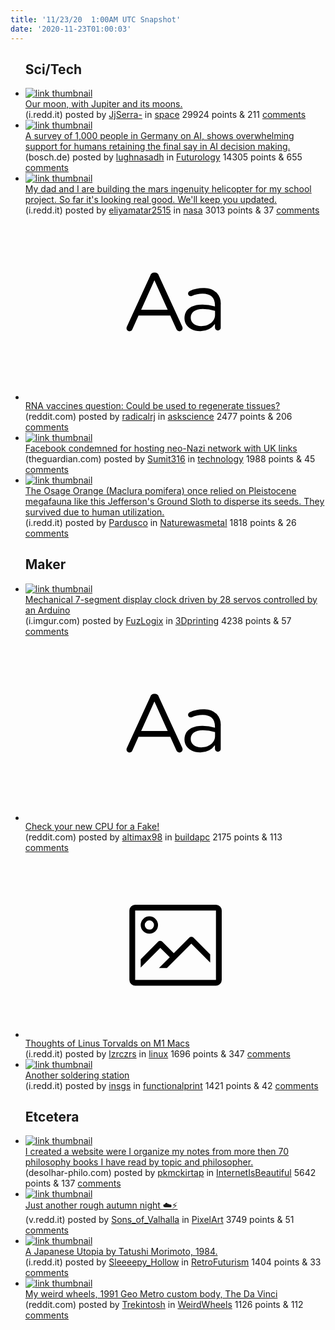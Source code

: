 ```yaml
---
title: '11/23/20  1:00AM UTC Snapshot'
date: '2020-11-23T01:00:03'
---
```

<ul>
<h2>Sci/Tech</h2>

<li><a href='https://i.redd.it/f5dsf8f1ot061.jpg'><img src='https://b.thumbs.redditmedia.com/Pe_8h876e4bXBUg-CGNB-QdYx_Giclf0YqLJL-g5mJY.jpg' alt='link thumbnail'></a><div><div class='linkTitle'><a href='https://i.redd.it/f5dsf8f1ot061.jpg'>Our moon, with Jupiter and its moons.</a></div>(i.redd.it) posted by <a href='https://www.reddit.com/user/JjSerra-'>JjSerra-</a> in <a href='https://www.reddit.com/r/space'>space</a> 29924 points & 211 <a href='https://www.reddit.com/r/space/comments/jyyxgs/our_moon_with_jupiter_and_its_moons/'>comments</a></div></li>

<li><a href='https://www.bosch.de/en/news-and-stories/ai-future-compass/'><img src='https://b.thumbs.redditmedia.com/_0FivEhpaHsI3eyddfRO4WeragPESbcbpMv_yUcnDfQ.jpg' alt='link thumbnail'></a><div><div class='linkTitle'><a href='https://www.bosch.de/en/news-and-stories/ai-future-compass/'>A survey of 1,000 people in Germany on AI, shows overwhelming support for humans retaining the final say in AI decision making.</a></div>(bosch.de) posted by <a href='https://www.reddit.com/user/lughnasadh'>lughnasadh</a> in <a href='https://www.reddit.com/r/Futurology'>Futurology</a> 14305 points & 655 <a href='https://www.reddit.com/r/Futurology/comments/jytbhk/a_survey_of_1000_people_in_germany_on_ai_shows/'>comments</a></div></li>

<li><a href='https://i.redd.it/j4yf0v8tes061.jpg'><img src='https://b.thumbs.redditmedia.com/pcDNwh51jGw3pKuRTSDdp6D2txvLB0l4c-4AALSkf5c.jpg' alt='link thumbnail'></a><div><div class='linkTitle'><a href='https://i.redd.it/j4yf0v8tes061.jpg'>My dad and I are building the mars ingenuity helicopter for my school project. So far it's looking real good. We'll keep you updated.</a></div>(i.redd.it) posted by <a href='https://www.reddit.com/user/eliyamatar2515'>eliyamatar2515</a> in <a href='https://www.reddit.com/r/nasa'>nasa</a> 3013 points & 37 <a href='https://www.reddit.com/r/nasa/comments/jyv2w8/my_dad_and_i_are_building_the_mars_ingenuity/'>comments</a></div></li>

<li><a href='https://www.reddit.com/r/askscience/comments/jyusbe/rna_vaccines_question_could_be_used_to_regenerate/'><svg version='1.1' viewBox='-34 -12 104 64' preserveAspectRatio='xMidYMid slice' xmlns='http://www.w3.org/2000/svg' xmlns:xlink='http://www.w3.org/1999/xlink'>
    <title>text link thumbnail</title>
    <path d='M12.19,8.84a1.45,1.45,0,0,0-1.4-1h-.12a1.46,1.46,0,0,0-1.42,1L1.14,26.56a1.29,1.29,0,0,0-.14.59,1,1,0,0,0,1,1,1.12,1.12,0,0,0,1.08-.77l2.08-4.65h11l2.08,4.59a1.24,1.24,0,0,0,1.12.83,1.08,1.08,0,0,0,1.08-1.08,1.64,1.64,0,0,0-.14-.57ZM6.08,20.71l4.59-10.22,4.6,10.22Z'>
    </path>
    <path d='M32.24,14.78A6.35,6.35,0,0,0,27.6,13.2a11.36,11.36,0,0,0-4.7,1,1,1,0,0,0-.58.89,1,1,0,0,0,.94.92,1.23,1.23,0,0,0,.39-.08,8.87,8.87,0,0,1,3.72-.81c2.7,0,4.28,1.33,4.28,3.92v.5a15.29,15.29,0,0,0-4.42-.61c-3.64,0-6.14,1.61-6.14,4.64v.05c0,2.95,2.7,4.48,5.37,4.48a6.29,6.29,0,0,0,5.19-2.48V26.9a1,1,0,0,0,1,1,1,1,0,0,0,1-1.06V19A5.71,5.71,0,0,0,32.24,14.78Zm-.56,7.7c0,2.28-2.17,3.89-4.81,3.89-1.94,0-3.61-1.06-3.61-2.86v-.06c0-1.8,1.5-3,4.2-3a15.2,15.2,0,0,1,4.22.61Z'>
    </path>
    </svg></a><div><div class='linkTitle'><a href='https://www.reddit.com/r/askscience/comments/jyusbe/rna_vaccines_question_could_be_used_to_regenerate/'>RNA vaccines question: Could be used to regenerate tissues?</a></div>(reddit.com) posted by <a href='https://www.reddit.com/user/radicalrj'>radicalrj</a> in <a href='https://www.reddit.com/r/askscience'>askscience</a> 2477 points & 206 <a href='https://www.reddit.com/r/askscience/comments/jyusbe/rna_vaccines_question_could_be_used_to_regenerate/'>comments</a></div></li>

<li><a href='https://www.theguardian.com/technology/2020/nov/22/facebook-condemned-for-hosting-neo-nazi-network-with-uk-links'><img src='https://b.thumbs.redditmedia.com/vWSNIrOMMKRe3reRyVkwB9yn7TO-mC0pWQ0ak1H8gQk.jpg' alt='link thumbnail'></a><div><div class='linkTitle'><a href='https://www.theguardian.com/technology/2020/nov/22/facebook-condemned-for-hosting-neo-nazi-network-with-uk-links'>Facebook condemned for hosting neo-Nazi network with UK links</a></div>(theguardian.com) posted by <a href='https://www.reddit.com/user/Sumit316'>Sumit316</a> in <a href='https://www.reddit.com/r/technology'>technology</a> 1988 points & 45 <a href='https://www.reddit.com/r/technology/comments/jyw1my/facebook_condemned_for_hosting_neonazi_network/'>comments</a></div></li>

<li><a href='https://i.redd.it/o6rvh89vwt061.jpg'><img src='https://a.thumbs.redditmedia.com/iNwxNU25PJKBL4cO17HK4IOYzHxHzT6GeLDGSYTl_B8.jpg' alt='link thumbnail'></a><div><div class='linkTitle'><a href='https://i.redd.it/o6rvh89vwt061.jpg'>The Osage Orange (Maclura pomifera) once relied on Pleistocene megafauna like this Jefferson's Ground Sloth to disperse its seeds. They survived due to human utilization.</a></div>(i.redd.it) posted by <a href='https://www.reddit.com/user/Pardusco'>Pardusco</a> in <a href='https://www.reddit.com/r/Naturewasmetal'>Naturewasmetal</a> 1818 points & 26 <a href='https://www.reddit.com/r/Naturewasmetal/comments/jyzux8/the_osage_orange_maclura_pomifera_once_relied_on/'>comments</a></div></li>

<h2>Maker</h2>

<li><a href='https://i.imgur.com/BwyddYz.gifv'><img src='https://b.thumbs.redditmedia.com/p7tnYUvFZanGbROYuj_s5wooaXY8N9pB055GE5jv50c.jpg' alt='link thumbnail'></a><div><div class='linkTitle'><a href='https://i.imgur.com/BwyddYz.gifv'>Mechanical 7-segment display clock driven by 28 servos controlled by an Arduino</a></div>(i.imgur.com) posted by <a href='https://www.reddit.com/user/FuzLogix'>FuzLogix</a> in <a href='https://www.reddit.com/r/3Dprinting'>3Dprinting</a> 4238 points & 57 <a href='https://www.reddit.com/r/3Dprinting/comments/jyt696/mechanical_7segment_display_clock_driven_by_28/'>comments</a></div></li>

<li><a href='https://www.reddit.com/r/buildapc/comments/jyzcv8/check_your_new_cpu_for_a_fake/'><svg version='1.1' viewBox='-34 -12 104 64' preserveAspectRatio='xMidYMid slice' xmlns='http://www.w3.org/2000/svg' xmlns:xlink='http://www.w3.org/1999/xlink'>
    <title>text link thumbnail</title>
    <path d='M12.19,8.84a1.45,1.45,0,0,0-1.4-1h-.12a1.46,1.46,0,0,0-1.42,1L1.14,26.56a1.29,1.29,0,0,0-.14.59,1,1,0,0,0,1,1,1.12,1.12,0,0,0,1.08-.77l2.08-4.65h11l2.08,4.59a1.24,1.24,0,0,0,1.12.83,1.08,1.08,0,0,0,1.08-1.08,1.64,1.64,0,0,0-.14-.57ZM6.08,20.71l4.59-10.22,4.6,10.22Z'>
    </path>
    <path d='M32.24,14.78A6.35,6.35,0,0,0,27.6,13.2a11.36,11.36,0,0,0-4.7,1,1,1,0,0,0-.58.89,1,1,0,0,0,.94.92,1.23,1.23,0,0,0,.39-.08,8.87,8.87,0,0,1,3.72-.81c2.7,0,4.28,1.33,4.28,3.92v.5a15.29,15.29,0,0,0-4.42-.61c-3.64,0-6.14,1.61-6.14,4.64v.05c0,2.95,2.7,4.48,5.37,4.48a6.29,6.29,0,0,0,5.19-2.48V26.9a1,1,0,0,0,1,1,1,1,0,0,0,1-1.06V19A5.71,5.71,0,0,0,32.24,14.78Zm-.56,7.7c0,2.28-2.17,3.89-4.81,3.89-1.94,0-3.61-1.06-3.61-2.86v-.06c0-1.8,1.5-3,4.2-3a15.2,15.2,0,0,1,4.22.61Z'>
    </path>
    </svg></a><div><div class='linkTitle'><a href='https://www.reddit.com/r/buildapc/comments/jyzcv8/check_your_new_cpu_for_a_fake/'>Check your new CPU for a Fake!</a></div>(reddit.com) posted by <a href='https://www.reddit.com/user/altimax98'>altimax98</a> in <a href='https://www.reddit.com/r/buildapc'>buildapc</a> 2175 points & 113 <a href='https://www.reddit.com/r/buildapc/comments/jyzcv8/check_your_new_cpu_for_a_fake/'>comments</a></div></li>

<li><a href='https://i.redd.it/0c7c4h2t9u061.png'><svg version='1.1' viewBox='-34 -14 104 64' preserveAspectRatio='xMidYMid meet' xmlns='http://www.w3.org/2000/svg' xmlns:xlink='http://www.w3.org/1999/xlink'>
    <title>link thumbnail</title>
    <path d='M32,4H4A2,2,0,0,0,2,6V30a2,2,0,0,0,2,2H32a2,2,0,0,0,2-2V6A2,2,0,0,0,32,4ZM4,30V6H32V30Z'></path>
    <path d='M8.92,14a3,3,0,1,0-3-3A3,3,0,0,0,8.92,14Zm0-4.6A1.6,1.6,0,1,1,7.33,11,1.6,1.6,0,0,1,8.92,9.41Z'></path>
    <path d='M22.78,15.37l-5.4,5.4-4-4a1,1,0,0,0-1.41,0L5.92,22.9v2.83l6.79-6.79L16,22.18l-3.75,3.75H15l8.45-8.45L30,24V21.18l-5.81-5.81A1,1,0,0,0,22.78,15.37Z'></path>
    </svg></a><div><div class='linkTitle'><a href='https://i.redd.it/0c7c4h2t9u061.png'>Thoughts of Linus Torvalds on M1 Macs</a></div>(i.redd.it) posted by <a href='https://www.reddit.com/user/lzrczrs'>lzrczrs</a> in <a href='https://www.reddit.com/r/linux'>linux</a> 1696 points & 347 <a href='https://www.reddit.com/r/linux/comments/jz16o9/thoughts_of_linus_torvalds_on_m1_macs/'>comments</a></div></li>

<li><a href='https://i.redd.it/m5lsf173hs061.jpg'><img src='https://b.thumbs.redditmedia.com/17K3gNvpOGogkeMKXtBOR8M_LbAAD1JWTT9ZPRW8E6w.jpg' alt='link thumbnail'></a><div><div class='linkTitle'><a href='https://i.redd.it/m5lsf173hs061.jpg'>Another soldering station</a></div>(i.redd.it) posted by <a href='https://www.reddit.com/user/insgs'>insgs</a> in <a href='https://www.reddit.com/r/functionalprint'>functionalprint</a> 1421 points & 42 <a href='https://www.reddit.com/r/functionalprint/comments/jyv8dj/another_soldering_station/'>comments</a></div></li>

<h2>Etcetera</h2>

<li><a href='https://www.desolhar-philo.com/'><img src='https://b.thumbs.redditmedia.com/WNjMQQntjsLLnCwr76jf2wT9dAbJMdKo1lyetYh_r5w.jpg' alt='link thumbnail'></a><div><div class='linkTitle'><a href='https://www.desolhar-philo.com/'>I created a website were I organize my notes from more then 70 philosophy books I have read by topic and philosopher.</a></div>(desolhar-philo.com) posted by <a href='https://www.reddit.com/user/pkmckirtap'>pkmckirtap</a> in <a href='https://www.reddit.com/r/InternetIsBeautiful'>InternetIsBeautiful</a> 5642 points & 137 <a href='https://www.reddit.com/r/InternetIsBeautiful/comments/jyvtbt/i_created_a_website_were_i_organize_my_notes_from/'>comments</a></div></li>

<li><a href='https://v.redd.it/uh4l9y3ths061'><img src='https://a.thumbs.redditmedia.com/mDNNj8PvTGTGcG4BQtCREEfecoqM3VzgMPfyJ2Xvx04.jpg' alt='link thumbnail'></a><div><div class='linkTitle'><a href='https://v.redd.it/uh4l9y3ths061'>Just another rough autumn night ☁️⚡</a></div>(v.redd.it) posted by <a href='https://www.reddit.com/user/Sons_of_Valhalla'>Sons_of_Valhalla</a> in <a href='https://www.reddit.com/r/PixelArt'>PixelArt</a> 3749 points & 51 <a href='https://www.reddit.com/r/PixelArt/comments/jyvaen/just_another_rough_autumn_night/'>comments</a></div></li>

<li><a href='https://i.redd.it/wvoywfrj5t061.jpg'><img src='https://b.thumbs.redditmedia.com/P2cx_8lYMWvxrRNy0e0AvuzA1UkrvG1ua1CPlXrHrPE.jpg' alt='link thumbnail'></a><div><div class='linkTitle'><a href='https://i.redd.it/wvoywfrj5t061.jpg'>A Japanese Utopia by Tatushi Morimoto, 1984.</a></div>(i.redd.it) posted by <a href='https://www.reddit.com/user/Sleeeepy_Hollow'>Sleeeepy_Hollow</a> in <a href='https://www.reddit.com/r/RetroFuturism'>RetroFuturism</a> 1404 points & 33 <a href='https://www.reddit.com/r/RetroFuturism/comments/jyx62j/a_japanese_utopia_by_tatushi_morimoto_1984/'>comments</a></div></li>

<li><a href='https://www.reddit.com/gallery/jyp4pc'><img src='https://b.thumbs.redditmedia.com/PJM3oC1JukG7rEw30jPQhmI-Efyxpilk6OeD6KD31-A.jpg' alt='link thumbnail'></a><div><div class='linkTitle'><a href='https://www.reddit.com/gallery/jyp4pc'>My weird wheels, 1991 Geo Metro custom body, The Da Vinci</a></div>(reddit.com) posted by <a href='https://www.reddit.com/user/Trekintosh'>Trekintosh</a> in <a href='https://www.reddit.com/r/WeirdWheels'>WeirdWheels</a> 1126 points & 112 <a href='https://www.reddit.com/r/WeirdWheels/comments/jyp4pc/my_weird_wheels_1991_geo_metro_custom_body_the_da/'>comments</a></div></li>

</ul>
